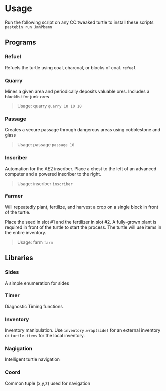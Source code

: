 # Usage
Run the following script on any CC:tweaked turtle to install these scripts
`pastebin run JmhPbamn`

## Programs

### Refuel
Refuels the turtle using coal, charcoal, or blocks of coal.
`refuel`

### Quarry
Mines a given area and periodically deposits valuable ores. Includes a blacklist for junk ores.

> Usage: quarry <depth> <distance> <width>
`quarry 10 10 10`

### Passage
Creates a secure passage through dangerous areas using cobblestone and glass

> Usage: passage <distance>
`passage 10`


### Inscriber
Automation for the AE2 inscriber. Place a chest to the left of an advanced computer and a powered inscriber to the right.

> Usage: inscriber
`inscriber`

### Farmer
Will repeatedly plant, fertilize, and harvest a crop on a single block in front of the turtle.

Place the seed in slot #1 and the fertilizer in slot #2. A fully-grown plant is required in front of the turtle to start the process.
The turtle will use items in the entire inventory.

> Usage: farm
`farm`


## Libraries

### Sides
A simple enumeration for sides

### Timer
Diagnostic Timing functions

### Inventory
Inventory manipulation. Use `inventory.wrap(side)` for an external inventory or `turtle.items` for the local inventory.

### Nagigation
Intelligent turtle navigation

### Coord
Common tuple (x,y,z) used for navigation
